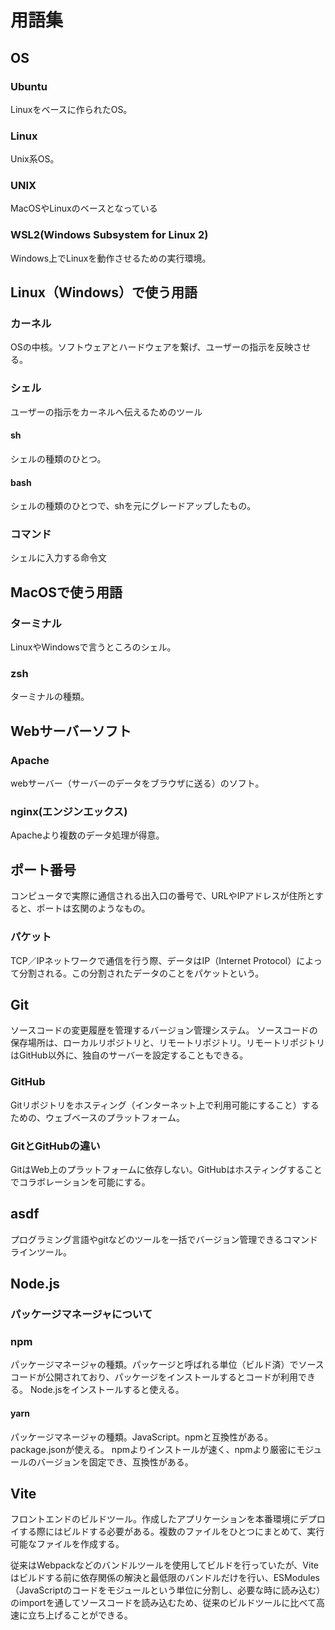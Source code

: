 # 用語集
## OS
### Ubuntu
Linuxをベースに作られたOS。

### Linux
Unix系OS。

### UNIX
MacOSやLinuxのベースとなっている

### WSL2(Windows Subsystem for Linux 2)
Windows上でLinuxを動作させるための実行環境。

## Linux（Windows）で使う用語
### カーネル
OSの中核。ソフトウェアとハードウェアを繋げ、ユーザーの指示を反映させる。

### シェル
ユーザーの指示をカーネルへ伝えるためのツール

#### sh
シェルの種類のひとつ。

#### bash
シェルの種類のひとつで、shを元にグレードアップしたもの。

### コマンド
シェルに入力する命令文

## MacOSで使う用語

### ターミナル
LinuxやWindowsで言うところのシェル。

### zsh
ターミナルの種類。

## Webサーバーソフト
### Apache
webサーバー（サーバーのデータをブラウザに送る）のソフト。
### nginx(エンジンエックス)
Apacheより複数のデータ処理が得意。

## ポート番号
コンピュータで実際に通信される出入口の番号で、URLやIPアドレスが住所とすると、ポートは玄関のようなもの。

### パケット
TCP／IPネットワークで通信を行う際、データはIP（Internet Protocol）によって分割される。この分割されたデータのことをパケットという。

## Git
ソースコードの変更履歴を管理するバージョン管理システム。
ソースコードの保存場所は、ローカルリポジトリと、リモートリポジトリ。リモートリポジトリはGitHub以外に、独自のサーバーを設定することもできる。

### GitHub
Gitリポジトリをホスティング（インターネット上で利用可能にすること）するための、ウェブベースのプラットフォーム。

### GitとGitHubの違い
GitはWeb上のプラットフォームに依存しない。GitHubはホスティングすることでコラボレーションを可能にする。

## asdf
プログラミング言語やgitなどのツールを一括でバージョン管理できるコマンドラインツール。

## Node.js
### パッケージマネージャについて

### npm
パッケージマネージャの種類。パッケージと呼ばれる単位（ビルド済）でソースコードが公開されており、パッケージをインストールするとコードが利用できる。
Node.jsをインストールすると使える。

#### yarn
パッケージマネージャの種類。JavaScript。npmと互換性がある。package.jsonが使える。
npmよりインストールが速く、npmより厳密にモジュールのバージョンを固定でき、互換性がある。


## Vite
フロントエンドのビルドツール。作成したアプリケーションを本番環境にデプロイする際にはビルドする必要がある。複数のファイルをひとつにまとめて、実行可能なファイルを作成する。

従来はWebpackなどのバンドルツールを使用してビルドを行っていたが、Viteはビルドする前に依存関係の解決と最低限のバンドルだけを行い、ESModules（JavaScriptのコードをモジュールという単位に分割し、必要な時に読み込む）のimportを通してソースコードを読み込むため、従来のビルドツールに比べて高速に立ち上げることができる。